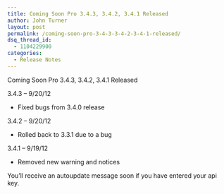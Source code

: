 ```yaml
---
title: Coming Soon Pro 3.4.3, 3.4.2, 3.4.1 Released
author: John Turner
layout: post
permalink: /coming-soon-pro-3-4-3-3-4-2-3-4-1-released/
dsq_thread_id:
  - 1104229900
categories:
  - Release Notes
---
```

Coming Soon Pro 3.4.3, 3.4.2, 3.4.1 Released

3.4.3 &#8211; 9/20/12

  * Fixed bugs from 3.4.0 release

3.4.2 &#8211; 9/20/12

  * Rolled back to 3.3.1 due to a bug

3.4.1 &#8211; 9/19/12

  * Removed new warning and notices

You&#8217;ll receive an autoupdate message soon if you have entered your api key.
